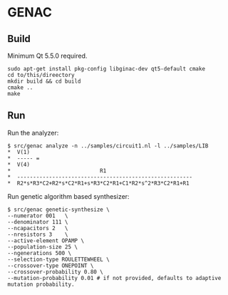 # GENAC

## Build

Minimum Qt 5.5.0 required.
```
sudo apt-get install pkg-config libginac-dev qt5-default cmake
cd to/this/direectory
mkdir build && cd build
cmake ..
make
```

## Run

Run the analyzer:

```
$ src/genac analyze -n ../samples/circuit1.nl -l ../samples/LIB
*  V(1)
*  ----- =
*  V(4)
*                            R1
*  -------------------------------------------------------
*  R2*s*R3*C2+R2*s*C2*R1+s*R3*C2*R1+C1*R2*s^2*R3*C2*R1+R1

```

Run genetic algorithm based synthesizer:

```
$ src/genac genetic-synthesize \
--numerator 001   \
--denominator 111 \
--ncapacitors 2   \
--nresistors 3    \
--active-element OPAMP \
--population-size 25 \
--ngenerations 500 \
--selection-type ROULETTEWHEEL \
--crossover-type ONEPOINT \
--crossover-probability 0.80 \
--mutation-probability 0.01 # if not provided, defaults to adaptive mutation probability.
```
